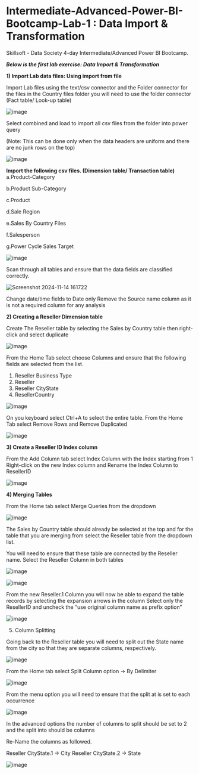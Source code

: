 # Intermediate-Advanced-Power-BI-Bootcamp-Lab-1 : Data Import & Transformation
Skillsoft - Data Society 4-day Intermediate/Advanced Power BI Bootcamp.

***Below is the first lab exercise: Data Import & Transformation***

**1) Import Lab data files: Using import from file**

Import Lab files using the text/csv connector and the Folder connector for the files in the Country files folder you will need to use the folder connector (Fact table/ Look-up table) 

  ![image](https://github.com/user-attachments/assets/ed490475-fa9f-4bec-ae94-b7da2343a2d5)


Select combined and load to import all csv files from the folder into power query	 

(Note: This can be done only when the data headers are uniform and there are no junk rows on the top)

  ![image](https://github.com/user-attachments/assets/17bf9c73-4c5a-4de0-be9d-e212ac90a48c)

**Import the following csv files. (Dimension table/ Transaction table)**
a.Product-Category

b.Product Sub-Category

c.Product

d.Sale Region

e.Sales By Country Files

f.Salesperson

g.Power Cycle Sales Target	 

  ![image](https://github.com/user-attachments/assets/ef074b92-ec1b-4c0b-9824-01020d7c96d1)


Scan through all tables and ensure that the data fields are classified correctly. 

  ![Screenshot 2024-11-14 161722](https://github.com/user-attachments/assets/7abe7015-206f-47cd-8eb7-7a7330f163db)





Change date/time fields to Date only
Remove the Source name column as it is not a required column for any analysis 	



**2) Creating a Reseller Dimension table**

Create The Reseller table by selecting the Sales by Country table then right-click and select duplicate	 

  ![image](https://github.com/user-attachments/assets/7e2a56f5-7402-4be2-b9ed-e8c6fdcab6a1)


From the Home Tab select choose Columns and ensure that the following fields are selected from the list.

1.	Reseller Business Type
2.	Reseller
3.	Reseller CityState
4.	ResellerCountry	 

  ![image](https://github.com/user-attachments/assets/826d2ef8-03f9-4704-b2b2-1371a251c72c)


On you keyboard select Ctrl+A to select the entire table.
From the Home Tab select Remove Rows and Remove Duplicated	

  ![image](https://github.com/user-attachments/assets/c7acfdeb-0ff9-494a-b295-de584da0e724)


**3) Create a Reseller ID Index column**

From the Add Column tab select Index Column with the Index starting from 1
Right-click on the new Index column and Rename the Index Column to ResellerID

  ![image](https://github.com/user-attachments/assets/da297301-4978-4d36-a1ee-e5be9e885e7a)


	 
**4) Merging Tables**

From the Home tab select Merge Queries from the dropdown

  ![image](https://github.com/user-attachments/assets/55dbd902-ad5d-41ea-95c9-68ba1dc1f00b)


The Sales by Country table should already be selected at the top and for the table that you are merging from select the Reseller table from the dropdown list.

You will need to ensure that these table are connected by the Reseller name. Select the Reseller Column in both tables

  ![image](https://github.com/user-attachments/assets/bee09bae-d5f4-4322-b15b-093077ce4ebd)

  ![image](https://github.com/user-attachments/assets/34d489c0-2374-48d8-aaf8-a73ea2083496)

From the new Reseller.1 Column you will now be able to expand the table records by selecting the expansion arrows in the column
Select only the ResellerID and uncheck the “use original column name as prefix option”	 

  ![image](https://github.com/user-attachments/assets/d8c93917-de41-4548-9938-19d64664591a)


5) Column Splitting

Going back to the Reseller table you will need to split out the State name from the city so that they are separate columns, respectively.

![image](https://github.com/user-attachments/assets/776af64a-1cb3-482d-b870-a89b6460c9ca)

From the Home tab select Split Column option -> By Delimiter

![image](https://github.com/user-attachments/assets/70e98d36-1492-4918-8fc7-e3d6c72f5c10)

From the menu option you will need to ensure that the split at is set to each occurrence

![image](https://github.com/user-attachments/assets/49cf1168-8f60-4997-accc-38ba6058bb1e)

In the advanced options the number of columns to split should be set to 2 and the split into should be columns

Re-Name the columns as followed.

Reseller CityState.1 -> City 
Reseller CityState.2 -> State	 

![image](https://github.com/user-attachments/assets/ba2b65f8-69e9-4047-bead-5799fa841d5e)
